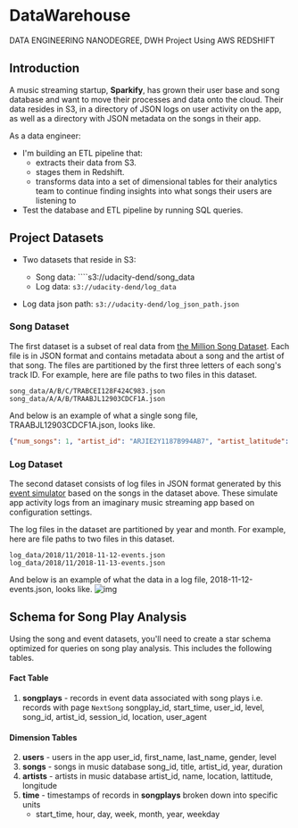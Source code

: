 # DataWarehouse
DATA ENGINEERING NANODEGREE, DWH Project Using AWS REDSHIFT 

## Introduction

A music streaming startup, **Sparkify**, has grown their user base and song database and want to move their processes and data onto the cloud. Their data resides in S3, in a directory of JSON logs on user activity on the app, as well as a directory with JSON metadata on the songs in their app.

As a data engineer:
- I'm building an ETL pipeline that:
   - extracts their data from S3.
   - stages them in Redshift.
   - transforms data into a set of dimensional tables for their analytics team to continue finding insights into what songs their users are listening to
- Test the database and ETL pipeline by running SQL queries.

## Project Datasets
- Two datasets that reside in S3:
    - Song data: ````s3://udacity-dend/song_data
    - Log data: ``s3://udacity-dend/log_data``

- Log data json path: ``s3://udacity-dend/log_json_path.json``

### Song Dataset
The first dataset is a subset of real data from  [the Million Song Dataset](http://millionsongdataset.com/). Each file is in JSON format and contains metadata about a song and the artist of that song. The files are partitioned by the first three letters of each song's track ID. For example, here are file paths to two files in this dataset.
```
song_data/A/B/C/TRABCEI128F424C983.json
song_data/A/A/B/TRAABJL12903CDCF1A.json
```
And below is an example of what a single song file, TRAABJL12903CDCF1A.json, looks like.
```json
{"num_songs": 1, "artist_id": "ARJIE2Y1187B994AB7", "artist_latitude": null, "artist_longitude": null, "artist_location": "", "artist_name": "Line Renaud", "song_id": "SOUPIRU12A6D4FA1E1", "title": "Der Kleine Dompfaff", "duration": 152.92036, "year": 0}
```
### Log Dataset
The second dataset consists of log files in JSON format generated by this [event simulator](https://github.com/Interana/eventsim) based on the songs in the dataset above. These simulate app activity logs from an imaginary music streaming app based on configuration settings.

The log files in the dataset are partitioned by year and month. For example, here are file paths to two files in this dataset.
```
log_data/2018/11/2018-11-12-events.json
log_data/2018/11/2018-11-13-events.json
```

And below is an example of what the data in a log file, 2018-11-12-events.json, looks like.
![img](https://video.udacity-data.com/topher/2019/February/5c6c3ce5_log-data/log-data.png)



## Schema for Song Play Analysis
Using the song and event datasets, you'll need to create a star schema optimized for queries on song play analysis. This includes the following tables.
#### Fact Table
1. **songplays** - records in event data associated with song plays i.e. records with page ``NextSong``
        songplay_id, start_time, user_id, level, song_id, artist_id, session_id, location, user_agent
#### Dimension Tables
2. **users** - users in the app
        user_id, first_name, last_name, gender, level
3. **songs** - songs in music database
        song_id, title, artist_id, year, duration
4. **artists** - artists in music database
        artist_id, name, location, lattitude, longitude
5. **time** - timestamps of records in **songplays** broken down into specific units
     - start_time, hour, day, week, month, year, weekday
